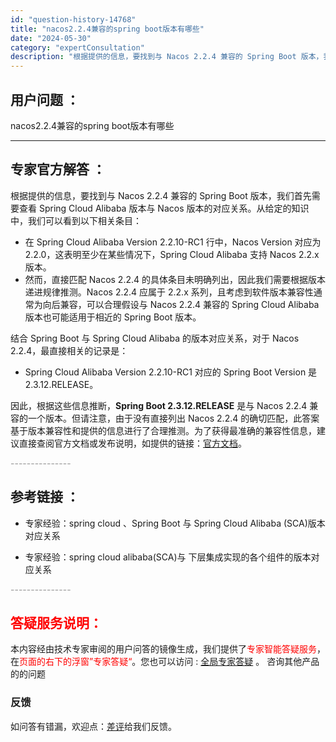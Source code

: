 ```yaml
---
id: "question-history-14768"
title: "nacos2.2.4兼容的spring boot版本有哪些"
date: "2024-05-30"
category: "expertConsultation"
description: "根据提供的信息，要找到与 Nacos 2.2.4 兼容的 Spring Boot 版本，我们首先需要查看 Spring Cloud Alibaba 版本与 Nacos 版本的对应关系。从给定的知识中，我们可以看到以下相关条目：- 在 Spring Cloud Alibaba Version 2.2."
---
```


## 用户问题 ： 
 nacos2.2.4兼容的spring boot版本有哪些  

---------------
## 专家官方解答 ：

根据提供的信息，要找到与 Nacos 2.2.4 兼容的 Spring Boot 版本，我们首先需要查看 Spring Cloud Alibaba 版本与 Nacos 版本的对应关系。从给定的知识中，我们可以看到以下相关条目：

- 在 Spring Cloud Alibaba Version 2.2.10-RC1 行中，Nacos Version 对应为 2.2.0，这表明至少在某些情况下，Spring Cloud Alibaba 支持 Nacos 2.2.x 版本。
- 然而，直接匹配 Nacos 2.2.4 的具体条目未明确列出，因此我们需要根据版本递进规律推测。Nacos 2.2.4 应属于 2.2.x 系列，且考虑到软件版本兼容性通常为向后兼容，可以合理假设与 Nacos 2.2.4 兼容的 Spring Cloud Alibaba 版本也可能适用于相近的 Spring Boot 版本。

结合 Spring Boot 与 Spring Cloud Alibaba 的版本对应关系，对于 Nacos 2.2.4，最直接相关的记录是：

- Spring Cloud Alibaba Version 2.2.10-RC1 对应的 Spring Boot Version 是 2.3.12.RELEASE。

因此，根据这些信息推断，**Spring Boot 2.3.12.RELEASE** 是与 Nacos 2.2.4 兼容的一个版本。但请注意，由于没有直接列出 Nacos 2.2.4 的确切匹配，此答案基于版本兼容性和提供的信息进行了合理推测。为了获得最准确的兼容性信息，建议直接查阅官方文档或发布说明，如提供的链接：[官方文档](https://sca.aliyun.com/docs/2023/overview/version-explain/)。


<font color="#949494">---------------</font> 


## 参考链接 ：

* 专家经验：spring cloud 、Spring Boot 与 Spring Cloud Alibaba (SCA)版本对应关系 
 
 * 专家经验：spring cloud alibaba(SCA)与 下层集成实现的各个组件的版本对应关系 


 <font color="#949494">---------------</font> 
 


## <font color="#FF0000">答疑服务说明：</font> 

本内容经由技术专家审阅的用户问答的镜像生成，我们提供了<font color="#FF0000">专家智能答疑服务</font>，在<font color="#FF0000">页面的右下的浮窗”专家答疑“</font>。您也可以访问 : [全局专家答疑](https://answer.opensource.alibaba.com/docs/intro) 。 咨询其他产品的的问题

### 反馈
如问答有错漏，欢迎点：[差评](https://ai.nacos.io/user/feedbackByEnhancerGradePOJOID?enhancerGradePOJOId=14771)给我们反馈。

